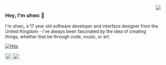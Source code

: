 <img align='right' src="https://lanyard-profile-readme.vercel.app/api/673477059904929802?bg=00000000">

### Hey, I'm uhwc 👋

I'm uhwc, a 17 year old software developer and interface designer from the United Kingdom - i've always been fascinated by the idea of creating things, whether that be through code, music, or art.

[![Hits](https://hits.seeyoufarm.com/api/count/incr/badge.svg?url=https%3A%2F%2Fgithub.com%2Fuhwc&count_bg=%23555555&title_bg=%23555555&icon=github.svg&icon_color=%23E7E7E7&title=visitors&edge_flat=false)](https://kie.ac)

<a href="https://kie.ac/" target="_blank">
  <img align="left" width="22px" alt="Web" src="https://upload.wikimedia.org/wikipedia/commons/5/56/Chain_link_icon_slanted.png"/>
</a>
<a href="https://letterboxd.com/uhwc" target="_blank">
  <img align="left" width="22px" alt="Letterboxd" src="https://a.ltrbxd.com/logos/letterboxd-decal-dots-neg-mono.svg" />
</a>
<br />
